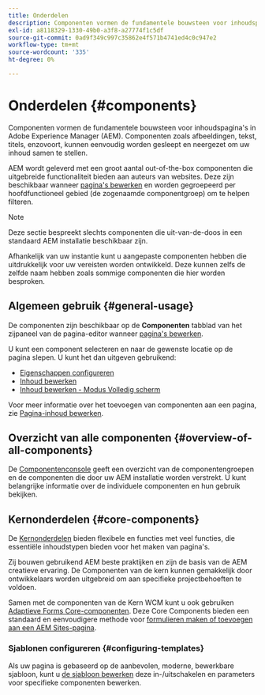 ```yaml
---
title: Onderdelen
description: Componenten vormen de fundamentele bouwsteen voor inhoudspagina's in AEM
exl-id: a8118329-1330-49b0-a3f8-a27774f1c5df
source-git-commit: 0ad9f349c997c35862e4f571b4741ed4c0c947e2
workflow-type: tm+mt
source-wordcount: '335'
ht-degree: 0%

---
```


# Onderdelen {#components}

Componenten vormen de fundamentele bouwsteen voor inhoudspagina&#39;s in Adobe Experience Manager (AEM). Componenten zoals afbeeldingen, tekst, titels, enzovoort, kunnen eenvoudig worden gesleept en neergezet om uw inhoud samen te stellen.

AEM wordt geleverd met een groot aantal out-of-the-box componenten die uitgebreide functionaliteit bieden aan auteurs van websites. Deze zijn beschikbaar wanneer [pagina&#39;s bewerken](/help/sites-cloud/authoring/fundamentals/editing-content.md) en worden gegroepeerd per hoofdfunctioneel gebied (de zogenaamde componentgroep) om te helpen filteren.

>[!NOTE]
>
>Deze sectie bespreekt slechts componenten die uit-van-de-doos in een standaard AEM installatie beschikbaar zijn.
>
>Afhankelijk van uw instantie kunt u aangepaste componenten hebben die uitdrukkelijk voor uw vereisten worden ontwikkeld. Deze kunnen zelfs de zelfde naam hebben zoals sommige componenten die hier worden besproken.

## Algemeen gebruik {#general-usage}

De componenten zijn beschikbaar op de **Componenten** tabblad van het zijpaneel van de pagina-editor wanneer [pagina&#39;s bewerken](/help/sites-cloud/authoring/fundamentals/editing-content.md).

U kunt een component selecteren en naar de gewenste locatie op de pagina slepen. U kunt het dan uitgeven gebruikend:

* [Eigenschappen configureren](/help/sites-cloud/authoring/fundamentals/page-properties.md)
* [Inhoud bewerken](/help/sites-cloud/authoring/fundamentals/editing-content.md)
* [Inhoud bewerken - Modus Volledig scherm](/help/sites-cloud/authoring/fundamentals/editing-content.md#edit-content-full-screen-mode)

Voor meer informatie over het toevoegen van componenten aan een pagina, zie [Pagina-inhoud bewerken](/help/sites-cloud/authoring/fundamentals/editing-content.md).

## Overzicht van alle componenten {#overview-of-all-components}

De [Componentenconsole](/help/sites-cloud/authoring/features/components-console.md) geeft een overzicht van de componentengroepen en de componenten die door uw AEM installatie worden verstrekt. U kunt belangrijke informatie over de individuele componenten en hun gebruik bekijken.

## Kernonderdelen {#core-components}

De [Kernonderdelen](https://experienceleague.adobe.com/docs/experience-manager-core-components/using/introduction.html) bieden flexibele en functies met veel functies, die essentiële inhoudstypen bieden voor het maken van pagina&#39;s.

Zij bouwen gebruikend AEM beste praktijken en zijn de basis van de AEM creatieve ervaring. De Componenten van de kern kunnen gemakkelijk door ontwikkelaars worden uitgebreid om aan specifieke projectbehoeften te voldoen.

Samen met de componenten van de Kern WCM kunt u ook gebruiken [Adaptieve Forms Core-componenten](https://experienceleague.adobe.com/docs/experience-manager-core-components/using/adaptive-forms/introduction.html#features). Deze Core Components bieden een standaard en eenvoudigere methode voor [formulieren maken of toevoegen aan een AEM Sites-pagina](/help/forms/create-or-add-an-adaptive-form-to-aem-sites-page.md).

### Sjablonen configureren {#configuring-templates}

Als uw pagina is gebaseerd op de aanbevolen, moderne, bewerkbare sjabloon, kunt u [de sjabloon bewerken](/help/sites-cloud/authoring/features/templates.md) deze in-/uitschakelen en parameters voor specifieke componenten bewerken.
